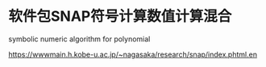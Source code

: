 # 软件包SNAP符号计算数值计算混合


symbolic numeric algorithm for polynomial

https://wwwmain.h.kobe-u.ac.jp/~nagasaka/research/snap/index.phtml.en















